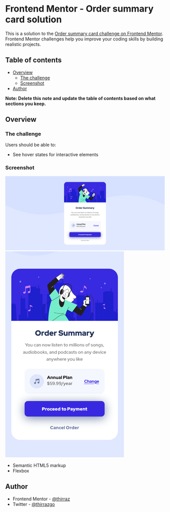# Frontend Mentor - Order summary card solution

This is a solution to the [Order summary card challenge on Frontend Mentor](https://www.frontendmentor.io/challenges/order-summary-component-QlPmajDUj). Frontend Mentor challenges help you improve your coding skills by building realistic projects.

## Table of contents

- [Overview](#overview)
  - [The challenge](#the-challenge)
  - [Screenshot](#screenshot)
- [Author](#author)

**Note: Delete this note and update the table of contents based on what sections you keep.**

## Overview

### The challenge

Users should be able to:

- See hover states for interactive elements

### Screenshot

![](./desktop.png)
![](./mobile.png)

- Semantic HTML5 markup
- Flexbox

## Author

- Frontend Mentor - [@thirraz](https://www.frontendmentor.io/profile/thirraz)
- Twitter - [@thirrazgo](https://www.twitter.com/thirrazgo)
